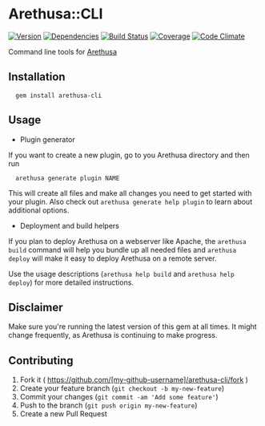 # Arethusa::CLI

[![Version](http://allthebadges.io/latin-language-toolkit/arethusa_plugin_generator/badge_fury.png)](http://allthebadges.io/latin-language-toolkit/arethusa_plugin_generator/badge_fury)
[![Dependencies](http://allthebadges.io/latin-language-toolkit/arethusa_plugin_generator/gemnasium.png)](http://allthebadges.io/latin-language-toolkit/arethusa_plugin_generator/gemnasium)
[![Build Status](http://allthebadges.io/latin-language-toolkit/arethusa_plugin_generator/travis.png)](http://allthebadges.io/latin-language-toolkit/arethusa_plugin_generator/travis)
[![Coverage](http://allthebadges.io/latin-language-toolkit/arethusa_plugin_generator/coveralls.png)](http://allthebadges.io/latin-language-toolkit/arethusa_plugin_generator/coveralls)
[![Code Climate](http://allthebadges.io/latin-language-toolkit/arethusa_plugin_generator/code_climate.png)](http://allthebadges.io/latin-language-toolkit/arethusa_plugin_generator/code_climate)

Command line tools for [Arethusa](http://github.com/latin-language-toolkit/arethusa)

## Installation

```
  gem install arethusa-cli
```

## Usage

- Plugin generator

If you want to create a new plugin, go to you Arethusa directory and
then run

```
  arethusa generate plugin NAME
```

This will create all files and make all changes you need to get started with your plugin. Also check out `arethusa generate help plugin` to learn about additional options.


- Deployment and build helpers

If you plan to deploy Arethusa on a webserver like Apache, the `arethusa build`
command will help you bundle up all needed files and `arethusa deploy`
will make it easy to deploy Arethusa on a remote server.

Use the usage descriptions (`arethusa help build` and `arethusa help
deploy`) for more detailed instructions.


## Disclaimer

Make sure you're running the latest version of this gem at all times. It
might change frequently, as Arethusa is continuing to make progress.


## Contributing

1. Fork it ( https://github.com/[my-github-username]/arethusa-cli/fork )
2. Create your feature branch (`git checkout -b my-new-feature`)
3. Commit your changes (`git commit -am 'Add some feature'`)
4. Push to the branch (`git push origin my-new-feature`)
5. Create a new Pull Request
